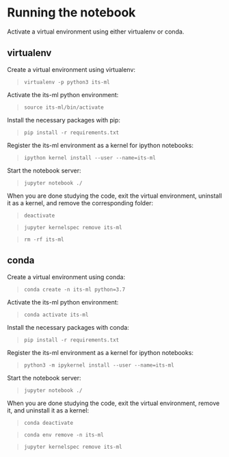# Running the notebook

Activate a virtual environment using either virtualenv or conda.

## virtualenv

Create a virtual environment using virtualenv:

> `virtualenv -p python3 its-ml`

Activate the its-ml python environment:

> `source its-ml/bin/activate`

Install the necessary packages with pip:

> `pip install -r requirements.txt`

Register the its-ml environment as a kernel for ipython notebooks:

> `ipython kernel install --user --name=its-ml`

Start the notebook server:

> `jupyter notebook ./`

When you are done studying the code, exit the virtual environment, uninstall it as a kernel, and remove the corresponding folder:

> `deactivate`

> `jupyter kernelspec remove its-ml`

> `rm -rf its-ml`

## conda

Create a virtual environment using conda:

> `conda create -n its-ml python=3.7`

Activate the its-ml python environment:

> `conda activate its-ml`

Install the necessary packages with conda:

> `pip install -r requirements.txt`

Register the its-ml environment as a kernel for ipython notebooks:

> `python3 -m ipykernel install --user --name=its-ml`

Start the notebook server:

> `jupyter notebook ./`

When you are done studying the code, exit the virtual environment, remove it, and uninstall it as a kernel:

> `conda deactivate`

> `conda env remove -n its-ml`

> `jupyter kernelspec remove its-ml`
